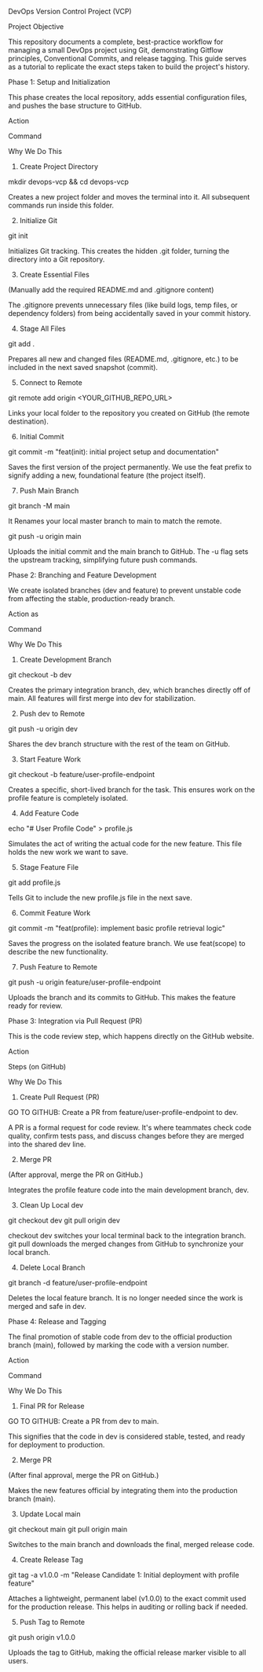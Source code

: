 DevOps Version Control Project (VCP)

Project Objective

This repository documents a complete, best-practice workflow for managing a small DevOps project using Git, demonstrating Gitflow principles, Conventional Commits, and release tagging. This guide serves as a tutorial to replicate the exact steps taken to build the project's history.

 Phase 1: Setup and Initialization

This phase creates the local repository, adds essential configuration files, and pushes the base structure to GitHub.

Action

Command

Why We Do This

1. Create Project Directory

mkdir devops-vcp && cd devops-vcp

Creates a new project folder and moves the terminal into it. All subsequent commands run inside this folder.

2. Initialize Git

git init

Initializes Git tracking. This creates the hidden .git folder, turning the directory into a Git repository.

3. Create Essential Files

(Manually add the required README.md and .gitignore content)

The .gitignore prevents unnecessary files (like build logs, temp files, or dependency folders) from being accidentally saved in your commit history.

4. Stage All Files

git add .

Prepares all new and changed files (README.md, .gitignore, etc.) to be included in the next saved snapshot (commit).

5.  Connect to Remote

git remote add origin <YOUR_GITHUB_REPO_URL>

Links your local folder to the repository you created on GitHub (the remote destination).

6. Initial Commit

git commit -m "feat(init): initial project setup and documentation"

Saves the first version of the project permanently. We use the feat prefix to signify adding a new, foundational feature (the project itself).

7. Push Main Branch

git branch -M main

It Renames your local master branch to main to match the remote.

git push -u origin main

Uploads the initial commit and the main branch to GitHub. The -u flag sets the upstream tracking, simplifying future push commands.

Phase 2: Branching and Feature Development

We create isolated branches (dev and feature) to prevent unstable code from affecting the stable, production-ready branch.

Action as

Command

Why We Do This

1. Create Development Branch

git checkout -b dev

Creates the primary integration branch, dev, which branches directly off of main. All features will first merge into dev for stabilization.

2. Push dev to Remote

git push -u origin dev

Shares the dev branch structure with the rest of the team on GitHub.

3. Start Feature Work

git checkout -b feature/user-profile-endpoint

Creates a specific, short-lived branch for the task. This ensures work on the profile feature is completely isolated.

4. Add Feature Code

echo "# User Profile Code" > profile.js

Simulates the act of writing the actual code for the new feature. This file holds the new work we want to save.

5. Stage Feature File

git add profile.js

Tells Git to include the new profile.js file in the next save.

6. Commit Feature Work

git commit -m "feat(profile): implement basic profile retrieval logic"

Saves the progress on the isolated feature branch. We use feat(scope) to describe the new functionality.

7. Push Feature to Remote

git push -u origin feature/user-profile-endpoint

Uploads the branch and its commits to GitHub. This makes the feature ready for review.

Phase 3: Integration via Pull Request (PR)

This is the code review step, which happens directly on the GitHub website.

Action

Steps (on GitHub)

Why We Do This

1. Create Pull Request (PR)

GO TO GITHUB: Create a PR from feature/user-profile-endpoint to dev.

A PR is a formal request for code review. It's where teammates check code quality, confirm tests pass, and discuss changes before they are merged into the shared dev line.

2. Merge PR

(After approval, merge the PR on GitHub.)

Integrates the profile feature code into the main development branch, dev.

3. Clean Up Local dev

git checkout dev
git pull origin dev

checkout dev switches your local terminal back to the integration branch. git pull downloads the merged changes from GitHub to synchronize your local branch.

4. Delete Local Branch

git branch -d feature/user-profile-endpoint

Deletes the local feature branch. It is no longer needed since the work is merged and safe in dev.

Phase 4: Release and Tagging

The final promotion of stable code from dev to the official production branch (main), followed by marking the code with a version number.

Action

Command

Why We Do This

1. Final PR for Release

GO TO GITHUB: Create a PR from dev to main.

This signifies that the code in dev is considered stable, tested, and ready for deployment to production.

2. Merge PR

(After final approval, merge the PR on GitHub.)

Makes the new features official by integrating them into the production branch (main).

3. Update Local main

git checkout main
git pull origin main

Switches to the main branch and downloads the final, merged release code.

4. Create Release Tag

git tag -a v1.0.0 -m "Release Candidate 1: Initial deployment with profile feature"

Attaches a lightweight, permanent label (v1.0.0) to the exact commit used for the production release. This helps in auditing or rolling back if needed.

5. Push Tag to Remote

git push origin v1.0.0

Uploads the tag to GitHub, making the official release marker visible to all users.
